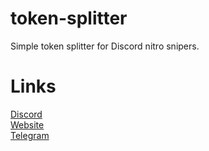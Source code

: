 # token-splitter
 Simple token splitter for Discord nitro snipers.
# Links
[Discord](https://discord.gg/kws)<br />
[Website](https://kwayservices.top)<br />
[Telegram](https://t.me/kwaytv)<br />